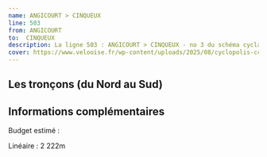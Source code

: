 ```yaml
---
name: ANGICOURT > CINQUEUX
line: 503
from: ANGICOURT 
to:  CINQUEUX 
description: La ligne 503 : ANGICOURT > CINQUEUX - no 3 du schéma cyclable de la CCPOH  relie ANGICOURT  à CINQUEUX 
cover: https://www.velooise.fr/wp-content/uploads/2025/08/cyclopolis-ccpoh-3.jpg
---
```

## Les tronçons (du Nord au Sud)

## Informations complémentaires

Budget estimé : 

Linéaire : 2 222m

